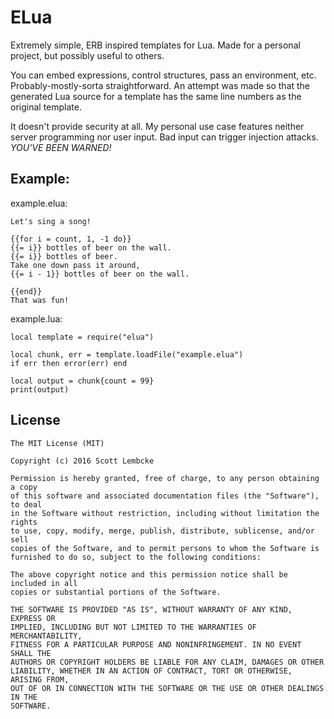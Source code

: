 # ELua
Extremely simple, ERB inspired templates for Lua. Made for a personal project, but possibly useful to others.

You can embed expressions, control structures, pass an environment, etc. Probably-mostly-sorta straightforward.
An attempt was made so that the generated Lua source for a template has the same line numbers as the original template.

It doesn't provide security at all. My personal use case features neither server programming nor user input.
Bad input can trigger injection attacks. _YOU'VE BEEN WARNED!_

## Example:

example.elua:
```
Let's sing a song!

{{for i = count, 1, -1 do}}
{{= i}} bottles of beer on the wall.
{{= i}} bottles of beer.
Take one down pass it around,
{{= i - 1}} bottles of beer on the wall.

{{end}}
That was fun!
```

example.lua:
```
local template = require("elua")

local chunk, err = template.loadFile("example.elua")
if err then error(err) end

local output = chunk{count = 99}
print(output)
```

## License

```
The MIT License (MIT)

Copyright (c) 2016 Scott Lembcke

Permission is hereby granted, free of charge, to any person obtaining a copy
of this software and associated documentation files (the "Software"), to deal
in the Software without restriction, including without limitation the rights
to use, copy, modify, merge, publish, distribute, sublicense, and/or sell
copies of the Software, and to permit persons to whom the Software is
furnished to do so, subject to the following conditions:

The above copyright notice and this permission notice shall be included in all
copies or substantial portions of the Software.

THE SOFTWARE IS PROVIDED "AS IS", WITHOUT WARRANTY OF ANY KIND, EXPRESS OR
IMPLIED, INCLUDING BUT NOT LIMITED TO THE WARRANTIES OF MERCHANTABILITY,
FITNESS FOR A PARTICULAR PURPOSE AND NONINFRINGEMENT. IN NO EVENT SHALL THE
AUTHORS OR COPYRIGHT HOLDERS BE LIABLE FOR ANY CLAIM, DAMAGES OR OTHER
LIABILITY, WHETHER IN AN ACTION OF CONTRACT, TORT OR OTHERWISE, ARISING FROM,
OUT OF OR IN CONNECTION WITH THE SOFTWARE OR THE USE OR OTHER DEALINGS IN THE
SOFTWARE.
```
